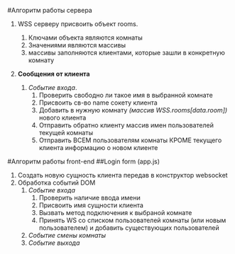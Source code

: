 #Алгоритм работы сервера

1. WSS серверу присвоить объект rooms.

   1. Ключами объекта являются комнаты
   2. Значениями являются массивы
   3. массивы заполняются клиентами, которые зашли в конкретную комнату

2. **Сообщения от клиента**
   1. _Событие входа_.
      1. Проверить свободно ли такое имя в выбранной комнате
      2. Присвоить св-во name сокету клиента
      3. Добавить в нужную комнату _(массив WSS.rooms[data.room])_ нового клиента
      4. Отправить обратно клиенту массив имен пользователей текущей комнаты
      5. Отправить ВСЕМ пользователям комнаты КРОМЕ текущего клиента информацию о новом клиенте

#Алгоритм работы front-end
##Login form (app.js)

1. Создать новую сущность клиента передав в конструктор websocket
2. Обработка событий DOM
   1. _Событие входа_
      1. Проверить наличие ввода имени
      2. Присвоить имя сущности клиента
      3. Вызвать метод подключения к выбраной комнате
      4. Принять WS со списком пользователей комнаты (или новым пользователем) и добавить существующих пользователей
   2. _Событие смены комнаты_
   3. _Событие выхода_
